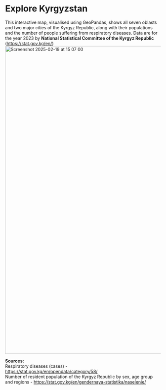 # Explore Kyrgyzstan 

This interactive map, visualised using GeoPandas, shows all seven oblasts and two major cities of the Kyrgyz Republic, along with their populations and the number of people suffering from respiratory diseases. Data are for the year 2023 by **National Statistical Committee of the Kyrgyz Republic** (https://stat.gov.kg/en/)
<img width="994" alt="Screenshot 2025-02-19 at 15 07 00" src="https://github.com/user-attachments/assets/92ae0cda-d124-4ee4-ab81-b10a15d4d4c9" />

**Sources:** <br /> 
Respiratory diseases (cases) - https://stat.gov.kg/en/opendata/category/58/ <br /> 
Number of resident population of the Kyrgyz Republic by sex, age group and regions - https://stat.gov.kg/en/gendernaya-statistika/naselenie/<br /> 
